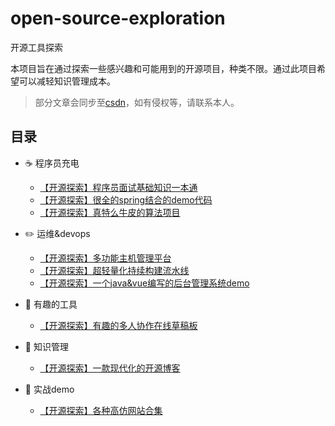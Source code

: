 # open-source-exploration
开源工具探索

本项目旨在通过探索一些感兴趣和可能用到的开源项目，种类不限。通过此项目希望可以减轻知识管理成本。

> 部分文章会同步至[csdn](https://blog.csdn.net/kongmingxiaoxiao/article/details/123605322)，如有侵权等，请联系本人。

## 目录

- :coffee: 程序员充电
  - [【开源探索】程序员面试基础知识一本通](doc/程序员充电/【开源探索】程序员面试基础知识一本通.md)
  - [【开源探索】很全的spring结合的demo代码](doc/程序员充电/【开源探索】很全的spring结合的demo代码.md)
  - [【开源探索】真特么牛皮的算法项目](doc/程序员充电/【开源探索】真特么牛皮的算法项目.md)

- :pencil2: 运维&devops
  - [【开源探索】多功能主机管理平台](doc/运维&devops/【开源探索】多功能主机管理平台.md)
  - [【开源探索】超轻量化持续构建流水线](doc/运维&devops/【开源探索】超轻量化持续构建流水线.md)
  - [【开源探索】一个java&vue编写的后台管理系统demo](doc/运维&devops/【开源探索】一个java&vue编写的后台管理系统demo.md)

- :wrench: 有趣的工具
  - [【开源探索】有趣的多人协作在线草稿板](doc/有趣的工具/【开源探索】有趣的多人协作在线草稿板.md)

- :memo: 知识管理
  - [【开源探索】一款现代化的开源博客](doc/知识管理/[开源探索]一款现代化的开源博客.md) 

- :watermelon: 实战demo
  - [【开源探索】各种高仿网站合集](doc/实战demo/【开源探索】各种高仿网站合集.md) 

